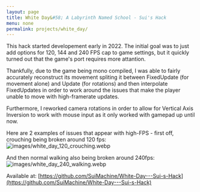 ```yaml
---
layout: page
title: White Day&#58; A Labyrinth Named School - Sui's Hack
menu: none
permalink: projects/white_day/
---
```


This hack started developement early in 2022. The initial goal was to just add options for 120, 144 and 240 FPS cap to game settings, but it quickly turned out that the game's port requires more attantion.

Thankfully, due to the game being mono compiled, I was able to fairly accurately reconstruct its movement spliting it between FixedUpdate (for movement alone) and Update (for rotations) and then interpolate FixedUpdates in order to work around the issues that make the player unable to move with high-framerate updates.

Furthermore, I reworked camera rotations in order to allow for Vertical Axis Inversion to work with mouse input as it only worked with gamepad up until now.

Here are 2 examples of issues that appear with high-FPS - first off, crouching being broken around 120 fps:
![images/white_day_120_crouching.webp](../images/white_day_120_crouching.webp)

And then normal walking also being broken around 240fps:
![images/white_day_240_walking.webp](../images/white_day_240_walking.webp)

Available at: [https://github.com/SuiMachine/White-Day---Sui-s-Hack](https://github.com/SuiMachine/White-Day---Sui-s-Hack)